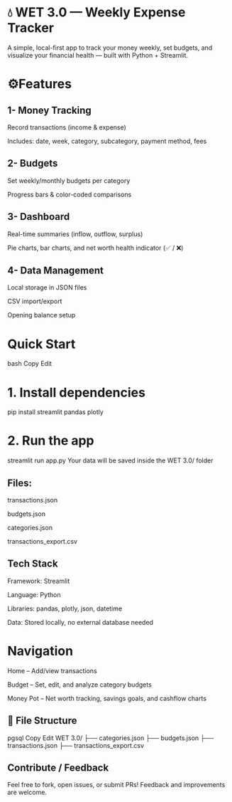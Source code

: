 💧 WET 3.0 — Weekly Expense Tracker
=============================================
A simple, local-first app to track your money weekly, set budgets, and visualize your financial health — built with Python + Streamlit.

⚙Features
=============================================
1- Money Tracking
-

Record transactions (income & expense)

Includes: date, week, category, subcategory, payment method, fees

2- Budgets
-
Set weekly/monthly budgets per category

Progress bars & color-coded comparisons

3- Dashboard
-
Real-time summaries (inflow, outflow, surplus)

Pie charts, bar charts, and net worth health indicator (✅ / ❌)

4- Data Management
-
Local storage in JSON files

CSV import/export

Opening balance setup

Quick Start
===========================================
bash
Copy
Edit
# 1. Install dependencies
pip install streamlit pandas plotly

# 2. Run the app
streamlit run app.py
Your data will be saved inside the WET 3.0/ folder

Files:
-

transactions.json

budgets.json

categories.json

transactions_export.csv

Tech Stack
-
Framework: Streamlit

Language: Python

Libraries: pandas, plotly, json, datetime

Data: Stored locally, no external database needed

Navigation
=================================================
Home – Add/view transactions

Budget – Set, edit, and analyze category budgets

Money Pot – Net worth tracking, savings goals, and cashflow charts

📁 File Structure
-
pgsql
Copy
Edit
WET 3.0/
├── categories.json
├── budgets.json
├── transactions.json
├── transactions_export.csv

Contribute / Feedback
-
Feel free to fork, open issues, or submit PRs! 
Feedback and improvements are welcome.

